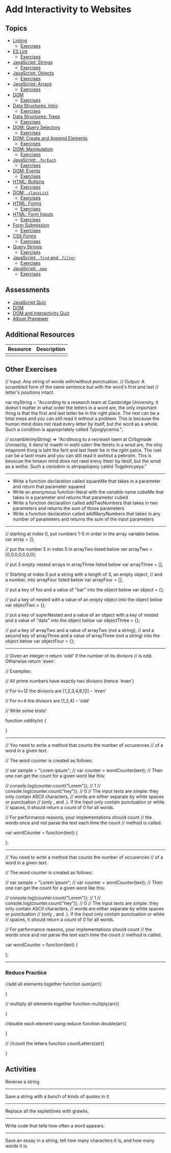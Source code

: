 # Add Interactivity to Websites

## Topics

* [Linting](topics/linting)
  * [Exercises](topics/linting/exercises)
* [ES Lint](topics/es-lint)
  * [Exercises](topics/es-lint/exercises)
* [JavaScript: Strings](topics/js-strings)
  * [Exercises](topics/js-strings/exercises)
* [JavaScript: Objects](topics/js-objects)
  * [Exercises](topics/js-objects/exercises)
* [JavaScript: Arrays](topics/js-arrays)
  * [Exercises](topics/js-arrays/exercises)
* [DOM](topics/dom-1)
  * [Exercises](topics/dom-1/exercises)
* [Data Structures: Intro](topics/data-structures-intro)
  * [Exercises](topics/data-structures-intro/exercises)
* [Data Structures: Trees](topics/data-structures-trees)
  * [Exercises](topics/data-structures-trees/exercises)
* [DOM: Query Selectors](topics/dom-query-selectors)
  * [Exercises](topics/dom-query-selectors/exercises)
* [DOM: Create and Append Elements](topics/dom-create-append-elements)
  * [Exercises](topics/dom-create-append-elements/exercises)
* [DOM: Manipulation](topics/dom-manipulation)
  * [Exercises](topics/dom-manipulation/exercises)
* [JavaScript: `.forEach`](topics/js-foreach)
  * [Exercises](topics/js-arrays/exercises)
* [DOM: Events](topics/dom-events)
  * [Exercises](topics/dom-events/exercises)
* [HTML: Buttons](topics/html-buttons)
  * [Exercises](topics/data-structures-trees/exercises)
* [DOM: `.classList`](topics/dom-classlist)
  * [Exercises](topics/dom-classlist/exercises)
* [HTML: Forms](topics/html-forms)
  * [Exercises](topics/html-forms/exercises)
* [HTML: Form Inputs](topics/html-form-inputs)
  * [Exercises](topics/html-form-inputs/exercises)
* [Form Submission](topics/form-submission)
  * [Exercises](topics/form-submission/exercises)
* [CSS Forms](topics/css-forms)
  * [Exercises](topics/css-forms/exercises)
* [Query Strings](topics/query-strings)
  * [Exercises](topics/query-strings/exercises)
* [JavaScript: `.find` and `.filter`](topics/js-find-filter)
  * [Exercises](topics/js-find-filter/exercises)
* [JavaScript: `.map`](topics/js-map)
  * [Exercises](topics/js-map/exercises)

## Assessments

* [JavaScript Quiz](assessments/js-quiz)
* [DOM](assessments/dom-quiz)
* [DOM and Interactivity Quiz](assessments/dom-and-interactivity-quiz)
* [Album Previewer](assessments/album-previewer)

## Additional Resources

| Resource | Description |
| --- | --- |
| []() | |

## Other Exercises

// Input: Any string of words with/without punctuation.
// Output: A scrambled form of the same sentence but with the word's first and last
//   letter's positions intact.

var myString = "According to a research team at Cambridge University, it doesn't matter in what order the letters in a word are, the only important thing is that the first and last letter be in the right place. The rest can be a total mess and you can still read it without a problem. This is because the human mind does not read every letter by itself, but the word as a whole. Such a condition is appropriately called Typoglycemia.";

// scramble(myString) => "Acrdinocg to a recreash taem at Cirbgmade Uvinsertiy, it deno'st maettr in waht oderr the lterets in a wrod are, the olny intapromt thing is taht the fsrit and last lteetr be in the rgiht palce. The rset can be a taotl mses and you can stlil read it wohtiut a pebrolm. This is beuscae the hmaun mind does not raed erevy ltteer by iteslf, but the wrod as a wolhe. Such a ctoiodnin is atrrpaplopeiy caleld Togplmicyeya."

---

* Write a function declaration called squareMe that takes in a parameter and return that parameter squared
* Write an anonymous function literal with the variable name cubeMe that takes in a parameter and returns that parameter cubed
* Write a function declaration called addTwoNumbers that takes in two parameters and returns the sum of those parameters
* Write a function declaration called addManyNumbers that takes in any number of parameters and returns the sum of the input parameters

---

// starting at index 0, put numbers 1-5 in order in the array variable below.
var array = [];

// put the number 5 in index 5 in arrayTwo listed below
var arrayTwo = [0,0,0,0,0,0,0];

// put 3 empty nested arrays in arrayThree listed below
var arrayThree = [];

// Starting at index 0 put a string with a length of 3, an empty object,
// and a number, into arrayFour listed below
var arrayFour = [];

// put a key of foo and a value of "bar" into the object below
var object = {};

// put a key of nested with a value of an empty object into the object below
var objectTwo = {};

// put a key of superNested and a value of an object with a key of nested and a value of "data" into the object below
var objectThree = {};

// put a key of arrayTwo and a value of arrayTwo (not a string),
// and a second key of arrayThree and a value of arrayThree (not a string) into the object below
var objectFour = {};

---

// Given an integer n return 'odd' if the number of its divisors 
// is odd. Otherwise return 'even'.

// Examples:

// All prime numbers have exactly two divisors (hence 'even')

// For n=12 the divisors are [1,2,3,4,6,12] – 'even'

// For n=4 the divisors are [1,2,4] – 'odd'

// Write some tests!

function oddity(n) {

}

---

// You need to write a method that counts the number of occurences 
// of a word in a given text.

// The word counter is created as follows:

// var sample  = "Lorem ipsum";
// var counter = wordCounter(text);
// Then one can get the count for a given word like this:

// console.log(counter.count("Lorem")); // 1
// console.log(counter.count("hey"));   // 0
// The input texts are simple: they only contain ASCII characters, 
// words are either separate by white spaces or punctuation 
// (only , and .). If the input only contain punctuation or white 
// spaces, it should return a count of 0 for all words.

// For performance reasons, your implementations should count 
// the words once and not parse the text each time the count 
// method is called.

var wordCounter = function(text) {

};

---

// You need to write a method that counts the number of occurences 
// of a word in a given text.

// The word counter is created as follows:

// var sample  = "Lorem ipsum";
// var counter = wordCounter(text);
// Then one can get the count for a given word like this:

// console.log(counter.count("Lorem")); // 1
// console.log(counter.count("hey"));   // 0
// The input texts are simple: they only contain ASCII characters, 
// words are either separate by white spaces or punctuation 
// (only , and .). If the input only contain punctuation or white 
// spaces, it should return a count of 0 for all words.

// For performance reasons, your implementations should count 
// the words once and not parse the text each time the count 
// method is called.

var wordCounter = function(text) {

};

---

### Reduce Practice

//add all elements together
function sum(arr){

}

// multiply all elements together
function multiply(arr){

}

//double each element using reduce
function double(arr){

}

// //count the letters
function countLetters(str){

}

## Activities

Reverse a string

---

Save a string with a bunch of kinds of quotes in it.

---

Replace all the expletitives with grawlix.

---

Write code that tells how often a word appears.

---

Save an essay in a string, tell how many characters it is, and how many words it is.
